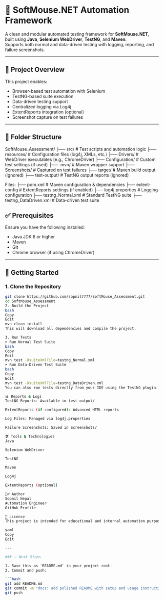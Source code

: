 # 🧪 SoftMouse.NET Automation Framework

A clean and modular automated testing framework for **SoftMouse.NET**, built using **Java**, **Selenium WebDriver**, **TestNG**, and **Maven**.  
Supports both normal and data-driven testing with logging, reporting, and failure screenshots.

---

## 🔧 Project Overview

This project enables:

- Browser-based test automation with Selenium
- TestNG-based suite execution
- Data-driven testing support
- Centralized logging via Log4j
- ExtentReports integration (optional)
- Screenshot capture on test failures

---

## 📁 Folder Structure

SoftMouse_Assessment/
├── src/ # Test scripts and automation logic
├── resources/ # Configuration files (log4j, XMLs, etc.)
├── Drivers/ # WebDriver executables (e.g., ChromeDriver)
├── Configuration/ # Custom test settings (if used)
├── .mvn/ # Maven wrapper support
├── Screenshots/ # Captured on test failures
├── target/ # Maven build output (ignored)
├── test-output/ # TestNG output reports (ignored)

Files:
├── pom.xml # Maven configuration & dependencies
├── extent-config # ExtentReports settings (if enabled)
├── log4j.properties # Logging configuration
├── testng_Normal.xml # Standard TestNG suite
├── testng_DataDriven.xml # Data-driven test suite

## ✅ Prerequisites

Ensure you have the following installed:

- Java JDK 8 or higher
- Maven
- Git
- Chrome browser (if using ChromeDriver)

---

## 🚀 Getting Started

### 1. Clone the Repository

```bash
git clone https://github.com/sopnil7777/SoftMouse_Assessment.git
cd SoftMouse_Assessment
2. Build the Project
bash
Copy
Edit
mvn clean install
This will download all dependencies and compile the project.

3. Run Tests
➤ Run Normal Test Suite
bash
Copy
Edit
mvn test -DsuiteXmlFile=testng_Normal.xml
➤ Run Data-Driven Test Suite
bash
Copy
Edit
mvn test -DsuiteXmlFile=testng_DataDriven.xml
You can also run tests directly from your IDE using the TestNG plugin.

📊 Reports & Logs
TestNG Reports: Available in test-output/

ExtentReports (if configured): Advanced HTML reports

Log Files: Managed via log4j.properties

Failure Screenshots: Saved in Screenshots/

🛠 Tools & Technologies
Java

Selenium WebDriver

TestNG

Maven

Log4j

ExtentReports (optional)

🙋‍♂️ Author
Sopnil Nepal
Automation Engineer
GitHub Profile

📃 License
This project is intended for educational and internal automation purposes.

yaml
Copy
Edit

---

### ✅ Next Steps

1. Save this as `README.md` in your project root.
2. Commit and push:

```bash
git add README.md
git commit -m "docs: add polished README with setup and usage instructions"
git push

